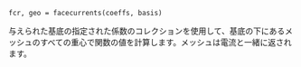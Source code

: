 ```
fcr, geo = facecurrents(coeffs, basis)
```

与えられた基底の指定された係数のコレクションを使用して、基底の下にあるメッシュのすべての重心で関数の値を計算します。メッシュは電流と一緒に返されます。
